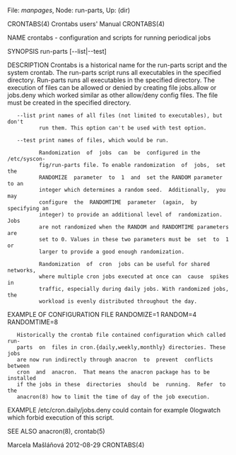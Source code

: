 File: *manpages*,  Node: run-parts,  Up: (dir)

CRONTABS(4)                 Crontabs users' Manual                 CRONTABS(4)



NAME
       crontabs - configuration and scripts for running periodical jobs

SYNOPSIS
       run-parts [--list|--test]<directory>

DESCRIPTION
       Crontabs  is  a historical name for the run-parts script and the system
       crontab. The run-parts script runs all  executables  in  the  specified
       directory.   Run-parts runs all executables in the specified directory.
       The execution of files can  be  allowed  or  denied  by  creating  file
       jobs.allow or jobs.deny which worked similar as other allow/deny config
       files. The file must be created in the specified directory.

       --list print names of all files (not limited to executables), but don't
              run them. This option can't be used with test option.

       --test print names of files, which would be run.

              Randomization  of  jobs  can  be  configured in the /etc/syscon‐
              fig/run-parts file. To enable randomization  of  jobs,  set  the
              RANDOMIZE  parameter  to  1  and  set the RANDOM parameter to an
              integer which determines a random seed.  Additionally,  you  may
              configure  the  RANDOMTIME  parameter  (again,  by specifying an
              integer) to provide an additional level of  randomization.  Jobs
              are not randomized when the RANDOM and RANDOMTIME parameters are
              set to 0. Values in these two parameters must be  set  to  1  or
              larger to provide a good enough randomization.

              Randomization  of  cron  jobs can be useful for shared networks,
              where multiple cron jobs executed at once can  cause  spikes  in
              traffic, especially during daily jobs. With randomized jobs, the
              workload is evenly distributed throughout the day.


EXAMPLE OF CONFIGURATION FILE
       RANDOMIZE=1
       RANDOM=4
       RANDOMTIME=8

       Historically the crontab file contained configuration which called run-
       parts  on  files in cron.{daily,weekly,monthly} directories. These jobs
       are now run indirectly through anacron  to  prevent  conflicts  between
       cron  and  anacron.  That means the anacron package has to be installed
       if the jobs in these  directories  should  be  running.  Refer  to  the
       anacron(8) how to limit the time of day of the job execution.


EXAMPLE
       /etc/cron.daily/jobs.deny  could  contain  for  example 0logwatch which
       forbid execution of this script.

SEE ALSO
       anacron(8), crontab(5)



Marcela Mašláňová                 2012-08-29                       CRONTABS(4)
